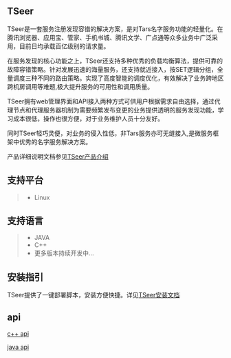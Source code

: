 ## TSeer

TSeer是一套服务注册发现容错的解决方案，是对Tars名字服务功能的轻量化。在腾讯浏览器、应用宝、管家、手机书城、腾讯文学、广点通等众多业务中广泛采用，目前日均承载百亿级别的请求量。

在服务发现的核心功能之上，TSeer还支持多种优秀的负载均衡算法，提供可靠的故障容错策略。针对发展迅速的海量服务，还支持就近接入，按SET逻辑分组，全量调度三种不同的路由策略。实现了高度智能的调度优化，有效解决了业务跨地区跨机房调用等难题,极大提升服务的可用性和调用质量。

TSeer拥有web管理界面和API接入两种方式可供用户根据需求自由选择，通过代理节点和代理服务器机制为需要频繁发布变更的业务提供透明的服务发现功能，学习成本很低，操作也很方便，对于业务维护人员十分友好。

同时TSeer轻巧灵便，对业务的侵入性低，非Tars服务亦可无缝接入,是微服务框架中优秀的名字服务解决方案。

产品详细说明文档参见[TSeer产品介绍](Introduction.md)

## 支持平台

> * Linux

## 支持语言

> * JAVA
> * C++
> * 更多版本持续开发中...

## 安装指引

TSeer提供了一键部署脚本，安装方便快捷。详见[TSeer安装文档](Tseer_Install.md)

## api

[c++ api](docs/cplus-api-quickstart.md)

[java api](docs/seer-api-java-quickstart.md)

